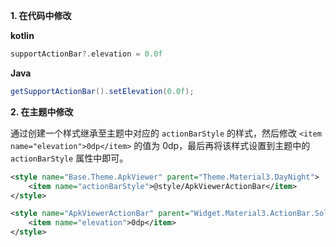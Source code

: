 **1. 在代码中修改**

**kotlin**

```kotlin
supportActionBar?.elevation = 0.0f
```

**Java**

```java
getSupportActionBar().setElevation(0.0f);
```

**2. 在主题中修改**

通过创建一个样式继承至主题中对应的 `actionBarStyle` 的样式，然后修改 `<item name="elevation">0dp</item>` 的值为 0dp，最后再将该样式设置到主题中的 `actionBarStyle` 属性中即可。

```xml
<style name="Base.Theme.ApkViewer" parent="Theme.Material3.DayNight">
    <item name="actionBarStyle">@style/ApkViewerActionBar</item>
</style>

<style name="ApkViewerActionBar" parent="Widget.Material3.ActionBar.Solid">
    <item name="elevation">0dp</item>
</style>
```

